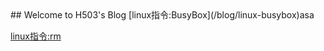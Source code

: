 <meta http-equiv="Content-Type" content="text/html; charset=UTF-8">
<meta http-equiv="X-UA-Compatible" content="IE=8">
<meta http-equiv="Expires" content="0">
<meta http-equiv="Pragma" content="no-cache">
<meta http-equiv="Cache-control" content="no-cache">
<meta http-equiv="Cache" content="no-cache">
## Welcome to H503's Blog
[linux指令:BusyBox](/blog/linux-busybox)asa

[linux指令:rm](/blog/linux-rm)
